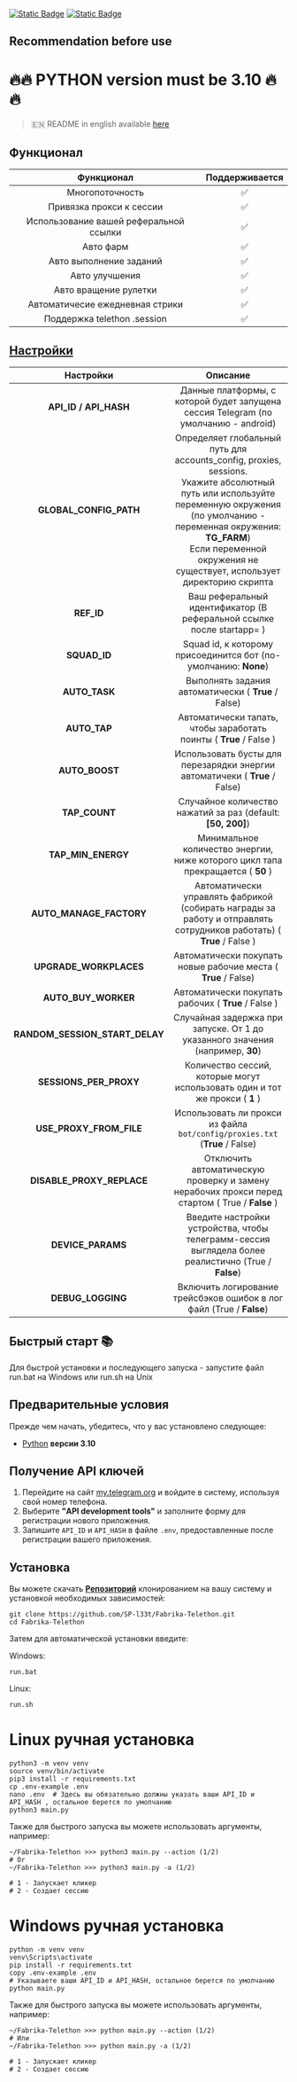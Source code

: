 [![Static Badge](https://img.shields.io/badge/Telegram-Channel-Link?style=for-the-badge&logo=Telegram&logoColor=white&logoSize=auto&color=blue)](https://t.me/+jJhUfsfFCn4zZDk0)      [![Static Badge](https://img.shields.io/badge/Telegram-Bot%20Link-Link?style=for-the-badge&logo=Telegram&logoColor=white&logoSize=auto&color=blue)](https://t.me/fabrika/app?startapp=ref_2222195)



## Recommendation before use

# 🔥🔥 PYTHON version must be 3.10 🔥🔥

> 🇪🇳 README in english available [here](README)

## Функционал  
|               Функционал               | Поддерживается |
|:--------------------------------------:|:--------------:|
|            Многопоточность             |       ✅        | 
|        Привязка прокси к сессии        |       ✅        | 
| Использование вашей реферальной ссылки |       ✅        |
|               Авто фарм                |       ✅        |
|        Авто выполнение заданий         |       ✅        |
|             Авто улучшения             |       ✅        |
|         Авто вращение рулетки          |       ✅        |
|    Автоматичесие ежедневная стрики     |       ✅        |
|      Поддержка telethon .session       |       ✅        |


## [Настройки](https://github.com/SP-l33t/Fabrika-Telethon/tree/main/.env-example)
|           Настройки            |                                                                                                                              Описание                                                                                                                               |
|:------------------------------:|:-------------------------------------------------------------------------------------------------------------------------------------------------------------------------------------------------------------------------------------------------------------------:|
|     **API_ID / API_HASH**      |                                                                                         Данные платформы, с которой будет запущена сессия Telegram (по умолчанию - android)                                                                                         |
|     **GLOBAL_CONFIG_PATH**     | Определяет глобальный путь для accounts_config, proxies, sessions. <br/>Укажите абсолютный путь или используйте переменную окружения (по умолчанию - переменная окружения: **TG_FARM**)<br/> Если переменной окружения не существует, использует директорию скрипта |
|           **REF_ID**           |                                                                                                Ваш реферальный идентификатор (В реферальной ссылке после startapp= )                                                                                                |
|          **SQUAD_ID**          |                                                                                                   Squad id, к которому присоединится бот (по-умолчанию: **None**)                                                                                                   |
|         **AUTO_TASK**          |                                                                                                         Выполнять задания автоматически ( **True** / False)                                                                                                         |
|          **AUTO_TAP**          |                                                                                                 Автоматически тапать, чтобы заработать поинты ( **True** / False )                                                                                                  |
|         **AUTO_BOOST**         |                                                                                             Использовать бусты для перезарядки энергии автоматичеки ( **True** / False)                                                                                             |
|         **TAP_COUNT**          |                                                                                                    Случайное количество нажатий за раз (default: **[50, 200]**)                                                                                                     |
|       **TAP_MIN_ENERGY**       |                                                                                           Минимальное количество энергии, ниже которого цикл тапа прекращается ( **50** )                                                                                           |
|    **AUTO_MANAGE_FACTORY**     |                                                                        Автоматически управлять фабрикой (собирать награды за работу и отправлять сотрудников работать) ( **True** / False )                                                                         |
|     **UPGRADE_WORKPLACES**     |                                                                                                   Автоматически покупать новые рабочие места ( **True** / False)                                                                                                    |
|      **AUTO_BUY_WORKER**       |                                                                                                         Автоматически покупать рабочих ( **True** / False )                                                                                                         |
| **RANDOM_SESSION_START_DELAY** |                                                                                           Случайная задержка при запуске. От 1 до указанного значения (например, **30**)                                                                                            |
|     **SESSIONS_PER_PROXY**     |                                                                                            Количество сессий, которые могут использовать один и тот же прокси ( **1** )                                                                                             |
|    **USE_PROXY_FROM_FILE**     |                                                                                             Использовать ли прокси из файла `bot/config/proxies.txt` (**True** / False)                                                                                             |
|   **DISABLE_PROXY_REPLACE**    |                                                                                   Отключить автоматическую проверку и замену нерабочих прокси перед стартом ( True / **False** )                                                                                    |
|       **DEVICE_PARAMS**        |                                                                                 Введите настройки устройства, чтобы телеграмм-сессия выглядела более реалистично (True / **False**)                                                                                 |
|       **DEBUG_LOGGING**        |                                                                                                Включить логирование трейсбэков ошибок в лог файл (True / **False**)                                                                                                 |

## Быстрый старт 📚

Для быстрой установки и последующего запуска - запустите файл run.bat на Windows или run.sh на Unix

## Предварительные условия
Прежде чем начать, убедитесь, что у вас установлено следующее:
- [Python](https://www.python.org/downloads/) **версии 3.10**

## Получение API ключей
1. Перейдите на сайт [my.telegram.org](https://my.telegram.org) и войдите в систему, используя свой номер телефона.
2. Выберите **"API development tools"** и заполните форму для регистрации нового приложения.
3. Запишите `API_ID` и `API_HASH` в файле `.env`, предоставленные после регистрации вашего приложения.

## Установка
Вы можете скачать [**Репозиторий**](https://github.com/SP-l33t/Fabrika-Telethon) клонированием на вашу систему и установкой необходимых зависимостей:
```shell
git clone https://github.com/SP-l33t/Fabrika-Telethon.git
cd Fabrika-Telethon
```

Затем для автоматической установки введите:

Windows:
```shell
run.bat
```

Linux:
```shell
run.sh
```

# Linux ручная установка
```shell
python3 -m venv venv
source venv/bin/activate
pip3 install -r requirements.txt
cp .env-example .env
nano .env  # Здесь вы обязательно должны указать ваши API_ID и API_HASH , остальное берется по умолчанию
python3 main.py
```

Также для быстрого запуска вы можете использовать аргументы, например:
```shell
~/Fabrika-Telethon >>> python3 main.py --action (1/2)
# Or
~/Fabrika-Telethon >>> python3 main.py -a (1/2)

# 1 - Запускает кликер
# 2 - Создает сессию
```


# Windows ручная установка
```shell
python -m venv venv
venv\Scripts\activate
pip install -r requirements.txt
copy .env-example .env
# Указываете ваши API_ID и API_HASH, остальное берется по умолчанию
python main.py
```

Также для быстрого запуска вы можете использовать аргументы, например:
```shell
~/Fabrika-Telethon >>> python main.py --action (1/2)
# Или
~/Fabrika-Telethon >>> python main.py -a (1/2)

# 1 - Запускает кликер
# 2 - Создает сессию
```

